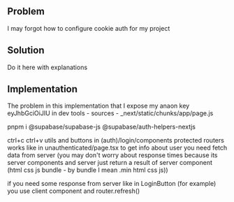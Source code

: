 ## Problem

I may forgot how to configure cookie auth for my project

## Solution

Do it here with explanations

## Implementation

The problem in this implementation that I expose my anaon key
eyJhbGciOiJIU in dev tools - sources - \_next/static/chunks/app/page.js

pnpm i @supabase/supabase-js @supabase/auth-helpers-nextjs

ctrl+c ctrl+v utils and buttons in (auth)/login/components
protected routers works like in unauthenticated/page.tsx
to get info about user you need fetch data from server (you may don't worry about response times because its server components and server just return
a result of server component (html css js bundle - by bundle I mean .min html css js))

if you need some response from server like in LoginButton (for example) you use client component and router.refresh()
